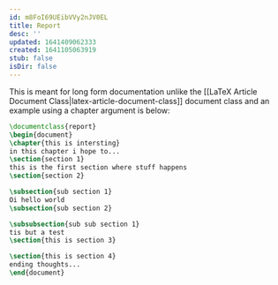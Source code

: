 ```yaml
---
id: m8FoI69UEibVVy2nJV0EL
title: Report
desc: ''
updated: 1641409062333
created: 1641105063919
stub: false
isDir: false
---
```


This is meant for long form documentation unlike the [[LaTeX Article Document Class|latex-article-document-class]] document class and an example using a chapter argument is below:

```latex
\documentclass{report}
\begin{document}
\chapter{this is intersting}
in this chapter i hope to...
\section{section 1}
this is the first section where stuff happens
\section{section 2}

\subsection{sub section 1}
Oi hello world
\subsection{sub section 2}

\subsubsection{sub sub section 1}
tis but a test
\section{this is section 3}

\section{this is section 4}
ending thoughts...
\end{document}
```

